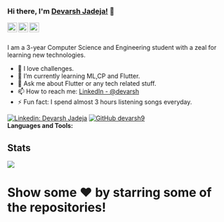 ### Hi there, I'm [Devarsh Jadeja!](https://github.com/devarsh9) 👋


<a href="https://www.linkedin.com/in/devarsh-jadeja-177b281a4/">
  <img align="left" alt="Devarsh's Linkdein" width="22px" src="https://cdn.jsdelivr.net/npm/simple-icons@v3/icons/linkedin.svg" />
</a>
<a href="https://github.com/devarsh9">
  <img align="left" alt="Devarsh's Github" width="22px" src="https://cdn.jsdelivr.net/npm/simple-icons@v3/icons/github.svg" />
</a>
<a href="https://instagram.com/devarsh09/">
  <img align="left" alt="Devarsh's Instagram" width="22px" src="https://cdn.jsdelivr.net/npm/simple-icons@v3/icons/instagram.svg" />
</a>

<br/>
<br/>

I am a 3-year Computer Science and Engineering student with a zeal for learning new technologies.

- 🔭 I love challenges.
- 🌱 I’m currently learning ML,CP and Flutter.
- 💬 Ask me about Flutter or any tech related stuff.
- 📫 How to reach me: [LinkedIn - @devarsh](https://www.linkedin.com/in/devarsh-jadeja-177b281a4)
- ⚡ Fun fact:  I spend almost 3 hours listening songs everyday.

[![Linkedin: Devarsh Jadeja](https://img.shields.io/badge/-imthepk-blue?style=flat-square&logo=Linkedin&logoColor=white&link=https://www.linkedin.com/in/devarsh-jadeja-177b281a4/)](https://www.linkedin.com/in/devarsh-jadeja-177b281a4/)
[![GitHub devarsh9](https://img.shields.io/github/followers/devarsh9?label=follow&style=social)](https://github.com/devarsh9) 
<br>
**Languages and Tools:**  



## Stats
<img src="https://github-readme-stats.vercel.app/api?username=devarsh9&&show_icons=true&title_color=ffffff&icon_color=dd4629&text_color=daf7dc&bg_color=191919">

# Show some ❤️ by starring some of the repositories!

